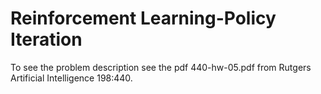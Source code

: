 # Reinforcement Learning-Policy Iteration
To see the problem description see the pdf 440-hw-05.pdf from Rutgers Artificial Intelligence 198:440.
